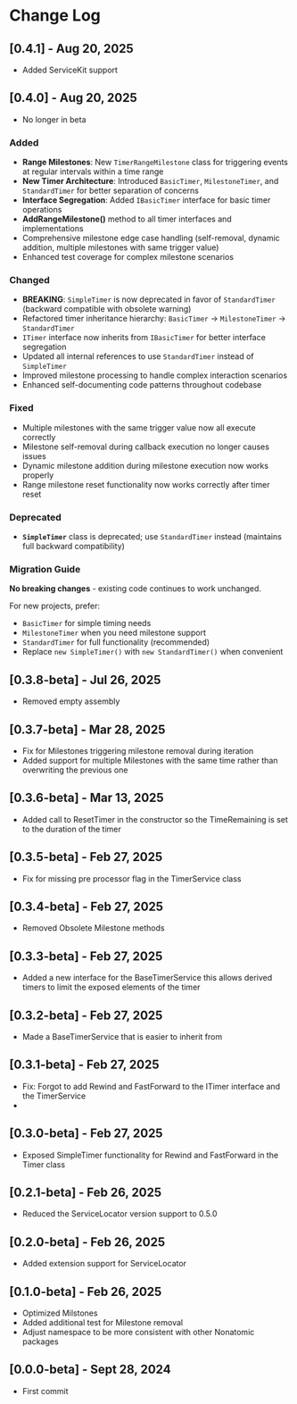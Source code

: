 # Change Log

## [0.4.1] - Aug 20, 2025
- Added ServiceKit support

## [0.4.0] - Aug 20, 2025
- No longer in beta

### Added
- **Range Milestones**: New `TimerRangeMilestone` class for triggering events at regular intervals within a time range
- **New Timer Architecture**: Introduced `BasicTimer`, `MilestoneTimer`, and `StandardTimer` for better separation of concerns
- **Interface Segregation**: Added `IBasicTimer` interface for basic timer operations
- **AddRangeMilestone()** method to all timer interfaces and implementations
- Comprehensive milestone edge case handling (self-removal, dynamic addition, multiple milestones with same trigger value)
- Enhanced test coverage for complex milestone scenarios

### Changed
- **BREAKING**: `SimpleTimer` is now deprecated in favor of `StandardTimer` (backward compatible with obsolete warning)
- Refactored timer inheritance hierarchy: `BasicTimer` → `MilestoneTimer` → `StandardTimer`
- `ITimer` interface now inherits from `IBasicTimer` for better interface segregation
- Updated all internal references to use `StandardTimer` instead of `SimpleTimer`
- Improved milestone processing to handle complex interaction scenarios
- Enhanced self-documenting code patterns throughout codebase

### Fixed
- Multiple milestones with the same trigger value now all execute correctly
- Milestone self-removal during callback execution no longer causes issues
- Dynamic milestone addition during milestone execution now works properly
- Range milestone reset functionality now works correctly after timer reset

### Deprecated
- **`SimpleTimer`** class is deprecated; use `StandardTimer` instead (maintains full backward compatibility)

### Migration Guide
**No breaking changes** - existing code continues to work unchanged.

For new projects, prefer:
- `BasicTimer` for simple timing needs
- `MilestoneTimer` when you need milestone support
- `StandardTimer` for full functionality (recommended)
- Replace `new SimpleTimer()` with `new StandardTimer()` when convenient

## [0.3.8-beta] - Jul 26, 2025
- Removed empty assembly

## [0.3.7-beta] - Mar 28, 2025
- Fix for Milestones triggering milestone removal during iteration
- Added support for multiple Milestones with the same time rather than overwriting the previous one

## [0.3.6-beta] - Mar 13, 2025
- Added call to ResetTimer in the constructor so the TimeRemaining is set to the duration of the timer

## [0.3.5-beta] - Feb 27, 2025
- Fix for missing pre processor flag in the TimerService class

## [0.3.4-beta] - Feb 27, 2025
- Removed Obsolete Milestone methods

## [0.3.3-beta] - Feb 27, 2025
- Added a new interface for the BaseTimerService this allows derived timers to limit the exposed elements of the timer

## [0.3.2-beta] - Feb 27, 2025
- Made a BaseTimerService that is easier to inherit from

## [0.3.1-beta] - Feb 27, 2025
- Fix: Forgot to add Rewind and FastForward to the ITimer interface and the TimerService
- 
## [0.3.0-beta] - Feb 27, 2025
- Exposed SimpleTimer functionality for Rewind and FastForward in the Timer class

## [0.2.1-beta] - Feb 26, 2025
- Reduced the ServiceLocator version support to 0.5.0

## [0.2.0-beta] - Feb 26, 2025
- Added extension support for ServiceLocator

## [0.1.0-beta] - Feb 26, 2025
- Optimized Milstones
- Added additional test for Milestone removal
- Adjust namespace to be more consistent with other Nonatomic packages

## [0.0.0-beta] - Sept 28, 2024
- First commit
